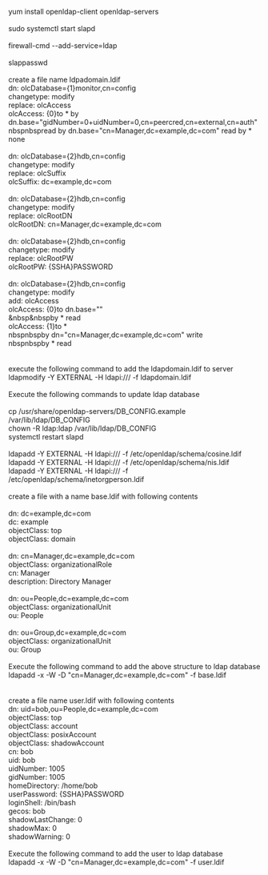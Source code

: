 yum install openldap-client openldap-servers<br>
<br>
sudo systemctl start slapd<br>
<br>
firewall-cmd --add-service=ldap<br>
<br>
slappasswd<br>
<br>
create a file name ldpadomain.ldif<br>
dn: olcDatabase={1}monitor,cn=config<br>
changetype: modify<br>
replace: olcAccess<br>
olcAccess: {0}to * by dn.base="gidNumber=0+uidNumber=0,cn=peercred,cn=external,cn=auth"
nbspnbspread by dn.base="cn=Manager,dc=example,dc=com" read by * none<br>
<br>
dn: olcDatabase={2}hdb,cn=config<br>
changetype: modify<br>
replace: olcSuffix<br>
olcSuffix: dc=example,dc=com<br>
<br>
dn: olcDatabase={2}hdb,cn=config<br>
changetype: modify<br>
replace: olcRootDN<br>
olcRootDN: cn=Manager,dc=example,dc=com<br>
<br>
dn: olcDatabase={2}hdb,cn=config<br>
changetype: modify<br>
replace: olcRootPW<br>
olcRootPW: {SSHA}PASSWORD<br>
<br>
dn: olcDatabase={2}hdb,cn=config<br>
changetype: modify<br>
add: olcAccess<br>
olcAccess: {0}to dn.base=""<br>
&nbsp&nbspby * read<br>
olcAccess: {1}to *<br>
nbspnbspby dn="cn=Manager,dc=example,dc=com" write<br>
nbspnbspby * read<br>
<br>
<br>
execute the following command to add the ldapdomain.ldif to server<br>
ldapmodify -Y EXTERNAL -H ldapi:/// -f ldapdomain.ldif<br>
<br>
Execute the following commands to update ldap database<br>
<br>
cp /usr/share/openldap-servers/DB_CONFIG.example /var/lib/ldap/DB_CONFIG<br>
chown -R ldap:ldap /var/lib/ldap/DB_CONFIG<br>
systemctl restart slapd<br>
<br>
ldapadd -Y EXTERNAL -H ldapi:/// -f /etc/openldap/schema/cosine.ldif<br>
ldapadd -Y EXTERNAL -H ldapi:/// -f /etc/openldap/schema/nis.ldif<br>
ldapadd -Y EXTERNAL -H ldapi:/// -f /etc/openldap/schema/inetorgperson.ldif<br>
<br>
create a file with a name base.ldif with following contents<br>
<br>
dn: dc=example,dc=com<br>
dc: example<br>
objectClass: top<br>
objectClass: domain<br>
<br>
dn: cn=Manager,dc=example,dc=com<br>
objectClass: organizationalRole<br>
cn: Manager<br>
description: Directory Manager<br>
<br>
dn: ou=People,dc=example,dc=com<br>
objectClass: organizationalUnit<br>
ou: People<br>
<br>
dn: ou=Group,dc=example,dc=com<br>
objectClass: organizationalUnit<br>
ou: Group<br>
<br>
Execute the following command to add the above structure to ldap database<br>
ldapadd -x -W -D "cn=Manager,dc=example,dc=com" -f base.ldif<br>
<br>
<br>
create a file name user.ldif with following contents<br>
dn: uid=bob,ou=People,dc=example,dc=com<br>
objectClass: top<br>
objectClass: account<br>
objectClass: posixAccount<br>
objectClass: shadowAccount<br>
cn: bob<br>
uid: bob<br>
uidNumber: 1005<br>
gidNumber: 1005<br>
homeDirectory: /home/bob<br>
userPassword: {SSHA}PASSWORD<br>
loginShell: /bin/bash<br>
gecos: bob<br>
shadowLastChange: 0<br>
shadowMax: 0<br>
shadowWarning: 0<br>
<br>
Execute the following command to add the user to ldap database<br>
ldapadd -x -W -D "cn=Manager,dc=example,dc=com" -f user.ldif<br>
